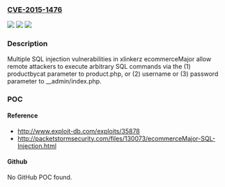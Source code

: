 ### [CVE-2015-1476](https://cve.mitre.org/cgi-bin/cvename.cgi?name=CVE-2015-1476)
![](https://img.shields.io/static/v1?label=Product&message=n%2Fa&color=blue)
![](https://img.shields.io/static/v1?label=Version&message=n%2Fa&color=blue)
![](https://img.shields.io/static/v1?label=Vulnerability&message=n%2Fa&color=brighgreen)

### Description

Multiple SQL injection vulnerabilities in xlinkerz ecommerceMajor allow remote attackers to execute arbitrary SQL commands via the (1) productbycat parameter to product.php, or (2) username or (3) password parameter to __admin/index.php.

### POC

#### Reference
- http://www.exploit-db.com/exploits/35878
- http://packetstormsecurity.com/files/130073/ecommerceMajor-SQL-Injection.html

#### Github
No GitHub POC found.

